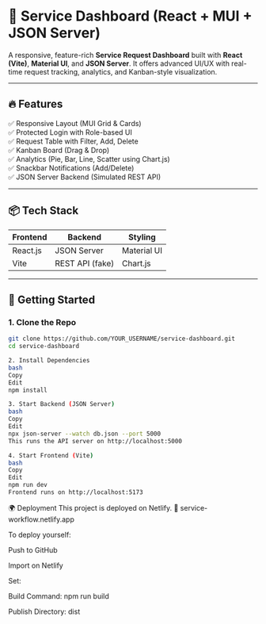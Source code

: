 # 🚀 Service Dashboard (React + MUI + JSON Server)

A responsive, feature-rich **Service Request Dashboard** built with **React (Vite)**, **Material UI**, and **JSON Server**. It offers advanced UI/UX with real-time request tracking, analytics, and Kanban-style visualization.



---

## 🔥 Features

✅ Responsive Layout (MUI Grid & Cards)  
✅ Protected Login with Role-based UI  
✅ Request Table with Filter, Add, Delete  
✅ Kanban Board (Drag & Drop)  
✅ Analytics (Pie, Bar, Line, Scatter using Chart.js)  
✅ Snackbar Notifications (Add/Delete)  
✅ JSON Server Backend (Simulated REST API)  

---

## 📦 Tech Stack

| Frontend | Backend        | Styling     |
|----------|----------------|-------------|
| React.js | JSON Server    | Material UI |
| Vite     | REST API (fake)| Chart.js    |

---

## 🚀 Getting Started

### 1. Clone the Repo

```bash
git clone https://github.com/YOUR_USERNAME/service-dashboard.git
cd service-dashboard

2. Install Dependencies
bash
Copy
Edit
npm install

3. Start Backend (JSON Server)
bash
Copy
Edit
npx json-server --watch db.json --port 5000
This runs the API server on http://localhost:5000

4. Start Frontend (Vite)
bash
Copy
Edit
npm run dev
Frontend runs on http://localhost:5173
```

🌍 Deployment
This project is deployed on Netlify.
🔗 service-workflow.netlify.app



To deploy yourself:

Push to GitHub

Import on Netlify

Set:

Build Command: npm run build

Publish Directory: dist




